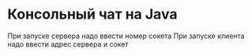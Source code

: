 # Консольный чат на Java
При запуске сервера надо ввести номер сокета
При запуске клиента надо ввести адрес сервера и сокет 
